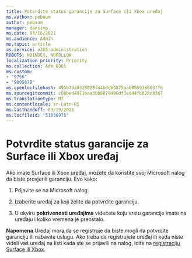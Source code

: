 ```yaml
---
title: Potvrdite status garancije za Surface ili Xbox uređaj
ms.author: pebaum
author: pebaum
manager: dansimp
ms.date: 03/16/2021
ms.audience: Admin
ms.topic: article
ms.service: o365-administration
ROBOTS: NOINDEX, NOFOLLOW
localization_priority: Priority
ms.collection: Adm_O365
ms.custom:
- "9756"
- "9005679"
ms.openlocfilehash: 495b79a9328028fd4bddb3875aab085938603ff6
ms.sourcegitcommit: c08bed4071baa3bb5879496df3ed44fb828c8367
ms.translationtype: MT
ms.contentlocale: sr-Latn-RS
ms.lasthandoff: 03/19/2021
ms.locfileid: "51036975"
---
```

# <a name="check-the-warranty-status-for-a-surface-or-xbox-device"></a>Potvrdite status garancije za Surface ili Xbox uređaj

Ako imate Surface ili Xbox uređaj, možete da koristite svoj Microsoft nalog da biste provjerili garanciju. Evo kako:

1. Prijavite se na Microsoft nalog. 

1. Izaberite uređaj za koji želite da potvrdite garanciju.

1. U okviru **pokrivenosti uređajima** videćete koju vrstu garancije imate na uređaju i koliko vremena je preostalo.

**Napomena** Uređaj mora da se registruje da biste mogli da potvrdite garanciju ili nabavite uslugu. Ako treba da registrujete uređaj ili kada niste videli vaš uređaj na listi kada ste se prijavili na nalog, idite na [registraciju Surface ili Xbox](https://support.microsoft.com/surface/register-your-surface-or-xbox-fd7d73f8-b0e6-c9fa-e83b-0b64652e2376).
